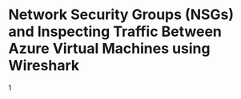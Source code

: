 # Network Security Groups (NSGs) and Inspecting Traffic Between Azure Virtual Machines using Wireshark

1
